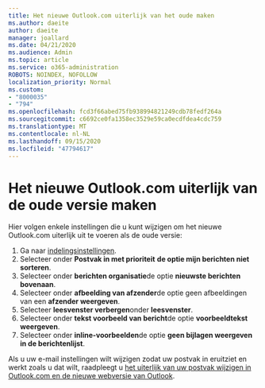 ```yaml
---
title: Het nieuwe Outlook.com uiterlijk van het oude maken
ms.author: daeite
author: daeite
manager: joallard
ms.date: 04/21/2020
ms.audience: Admin
ms.topic: article
ms.service: o365-administration
ROBOTS: NOINDEX, NOFOLLOW
localization_priority: Normal
ms.custom:
- "8000035"
- "794"
ms.openlocfilehash: fcd3f66abed75fb938994821249cdb78fedf264a
ms.sourcegitcommit: c6692ce0fa1358ec3529e59ca0ecdfdea4cdc759
ms.translationtype: MT
ms.contentlocale: nl-NL
ms.lasthandoff: 09/15/2020
ms.locfileid: "47794617"
---
```

# <a name="how-to-make-the-new-outlookcom-look-like-the-old-version"></a>Het nieuwe Outlook.com uiterlijk van de oude versie maken

Hier volgen enkele instellingen die u kunt wijzigen om het nieuwe Outlook.com uiterlijk uit te voeren als de oude versie:

1. Ga naar [indelingsinstellingen](https://outlook.live.com/mail/options/mail/layout).
1. Selecteer onder **Postvak in met prioriteit** **de optie mijn berichten niet sorteren**.
1. Selecteer onder **berichten organisatie**de optie **nieuwste berichten bovenaan**.
1. Selecteer onder **afbeelding van afzender**de optie geen afbeeldingen van een **afzender weergeven**.
1. Selecteer **leesvenster verbergen**onder **leesvenster**.
1. Selecteer onder **tekst voorbeeld van bericht**de optie **voorbeeldtekst weergeven**.
1. Selecteer onder **inline-voorbeelden**de optie **geen bijlagen weergeven in de berichtenlijst**.

Als u uw e-mail instellingen wilt wijzigen zodat uw postvak in eruitziet en werkt zoals u dat wilt, raadpleegt u [het uiterlijk van uw postvak wijzigen in Outlook.com en de nieuwe webversie van Outlook](https://support.office.com/article/b41c2ecb-f23c-42b3-b7f8-659646d5e58c?wt.mc_id=Office_Outlook_com_Alchemy).